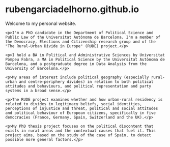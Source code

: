 # rubengarciadelhorno.github.io
<!DOCTYPE html>
<html lang="es">
<head>
    <meta charset="UTF-8">
    <meta name="viewport" content="width=device-width, initial-scale=1.0">
    <title>Hi, I'm Rubén!</title>
</head>
<body>
    <p>Welcome to my personal website.</p>
    
    <p>I'm a PhD candidate in the Department of Political Science and Public Law of the Universitat Autònoma de Barcelona. I'm a member of the Democracy, Elections and Citizenship research group and of the "The Rural-Urban Divide in Europe" (RUDE) project.</p>
    
    <p>I hold a BA in Political and Administrative Sciences by Universitat Pompeu Fabra, a MA in Political Science by the Universitat Autònoma de Barcelona, and a postgraduate degree in Data Analysis from the University of Barcelona.</p>

    <p>My areas of interest include political geography (especially rural-urban and centre-periphery divides) in relation to both political attitudes and behaviours, and political representation and party systems in a broad sense.</p>

    <p>The RUDE project examines whether and how urban-rural residency is related to divides in legitimacy beliefs, social identities, perceptions of injustice and threat, political and social attitudes and political behaviour of European citizens, specifically in five democracies (France, Germany, Spain, Switzerland and the UK).</p>

    <p>My PhD thesis project focuses on the political discontent that exists in rural areas and the contextual causes that fuel it. This project aims, based on the study of the case of Spain, to detect possible more general factors.</p>
</body>
</html>
